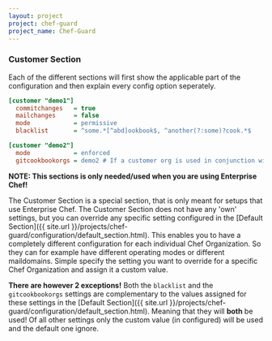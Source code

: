 ```yaml
---
layout: project
project: chef-guard
project_name: Chef-Guard
---
```


### Customer Section
Each of the different sections will first show the applicable part of the configuration and then explain every config option seperately.

~~~ ini
[customer "demo1"]
  commitchanges   = true
  mailchanges     = false
  mode            = permissive
  blacklist       = ^some.*[^abd]ookbook$, ^another(?:some)?cook.*$

[customer "demo2"]
  mode            = enforced
  gitcookbookorgs = demo2 # If a customer org is used in conjunction with default org(s), The default orgs are searched first!
~~~

**NOTE: This sections is only needed/used when you are using Enterprise Chef!**

The Customer Section is a special section, that is only meant for setups that use Enterprise Chef. The Customer Section does not have any 'own' settings, but you can override any specific setting configured in the [Default Section]({{ site.url }}/projects/chef-guard/configuration/default_section.html). This enables you to have a completely different configuration for each individual Chef Organization. So they can for example have different operating modes or different maildomains. Simple specify the setting you want to override for a specific Chef Organization and assign it a custom value.

**There are however 2 exceptions!** Both the `blacklist` and the `gitcookbookorgs` settings are complementary to the values assigned for these settings in the [Default Section]({{ site.url }}/projects/chef-guard/configuration/default_section.html). Meaning that they will **both** be used! Of all other settings only the custom value (in configured) will be used and the default one ignore.
